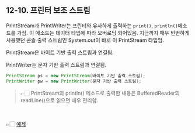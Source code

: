 ## 12-10. 프린터 보조 스트림


PrintStream과 PrintWriter는 프린터와 유사하게 출력하는 `print()`, `println()`메소드를 가짐. 이 메소드는 데이터 타입에 따라 오버로딩 되어있음. 지금까지 매우 빈번하게 사용했던 콘솔 출력 스트림인 System.out이 바로 이 PrintStream 타입임.

PrintStream은 바이트 기반 출력 스트림과 연결됨.

PrintWriter는 문자 기반 출력 스트림과 연결됨.

```java
PrintStream ps = new PrintStream(바이트 기반 출력 스트림);
PrintWriter pw = new PrintWriter(문자 기반 출력 스트림);
```

> 👉🏻 PrintStream의 println() 메소드로 출력한 내용은 BufferedReader의 readLine()으로 읽으면 매우 편리함.

<br>

👉🏻 [예제](https://github.com/gimhanul/Java/tree/master/src/input_ouput_stream/sub_stream/printStreamTest.java)